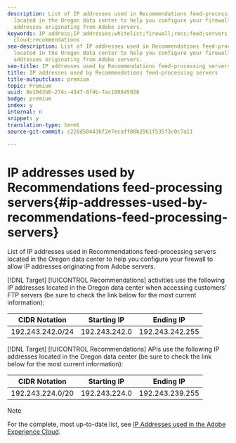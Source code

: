 ```yaml
---
description: List of IP addresses used in Recommendations feed-processing servers
  located in the Oregon data center to help you configure your firewall to allow IP
  addresses originating from Adobe servers.
keywords: IP address;IP addresses;whitelist;firewall;recs;feed;servers;adobe marketing
  cloud;recommendations
seo-description: List of IP addresses used in Recommendations feed-processing servers
  located in the Oregon data center to help you configure your firewall to allow IP
  addresses originating from Adobe servers.
seo-title: IP addresses used by Recommendations feed-processing servers
title: IP addresses used by Recommendations feed-processing servers
title-outputclass: premium
topic: Premium
uuid: 8e1943b6-274c-4347-8f4b-7ac108845926
badge: premium
index: y
internal: n
snippet: y
translation-type: tm+mt
source-git-commit: c228d50443bf2e7ecaff00b2961f535f3c0c7a11

---
```



# IP addresses used by Recommendations feed-processing servers{#ip-addresses-used-by-recommendations-feed-processing-servers}

List of IP addresses used in Recommendations feed-processing servers located in the Oregon data center to help you configure your firewall to allow IP addresses originating from Adobe servers.

[!DNL Target] [!UICONTROL Recommendations] activities use the following IP addresses located in the Oregon data center when accessing customers' FTP servers (be sure to check the link below for the most current information):

| CIDR Notation | Starting IP | Ending IP |
|---|---|---|
| 192.243.242.0/24 | 192.243.242.0 | 192.243.242.255 |

[!DNL Target] [!UICONTROL Recommendations] APIs use the following IP addresses located in the Oregon data center (be sure to check the link below for the most current information):

| CIDR Notation | Starting IP | Ending IP |
|---|---|---|
| 192.243.224.0/20 | 192.243.224.0 | 192.243.239.255 |

>[!NOTE]
>
>For the complete, most up-to-date list, see [IP Addresses used in the Adobe Experience Cloud](https://helpx.adobe.com/analytics/kb/adobe-ip-addresses.html).

